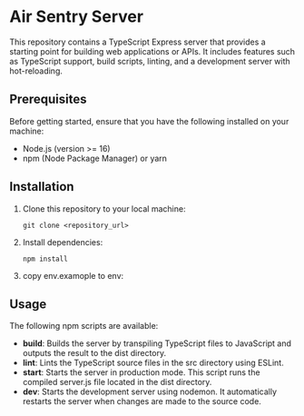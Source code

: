 # Air Sentry Server

This repository contains a TypeScript Express server that provides a starting point for building web applications or APIs. It includes features such as TypeScript support, build scripts, linting, and a development server with hot-reloading.

## Prerequisites

Before getting started, ensure that you have the following installed on your machine:

- Node.js (version >= 16)
- npm (Node Package Manager) or yarn

## Installation

1. Clone this repository to your local machine:

   ```shell
   git clone <repository_url>
   ```

2. Install dependencies:

   ```shell
   npm install
   ```

3. copy env.examople to env:

## Usage

The following npm scripts are available:

- **build**: Builds the server by transpiling TypeScript files to JavaScript and outputs the result to the dist directory.
- **lint**: Lints the TypeScript source files in the src directory using ESLint.
- **start**: Starts the server in production mode. This script runs the compiled server.js file located in the dist directory.
- **dev**: Starts the development server using nodemon. It automatically restarts the server when changes are made to the source code.
